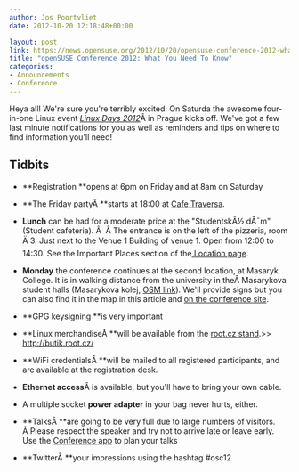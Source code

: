 ```yaml
---
author: Jos Poortvliet
date: 2012-10-20 12:18:48+00:00

layout: post
link: https://news.opensuse.org/2012/10/20/opensuse-conference-2012-what-you-need-to-know/
title: "openSUSE Conference 2012: What You Need To Know"
categories:
- Announcements
- Conference
---
```

Heya all! We're sure you're terribly excited: On Saturda the awesome four-in-one Linux event [_Linux Days 2012_](http://bootstrapping-awesome.org)Â in Prague kicks off. We've got a few last minute notifications for you as well as reminders and tips on where to find information you'll need!


## Tidbits





	
  * **Registration **opens at 6pm on Friday and at 8am on Saturday

	
  * **The Friday partyÂ **starts at 18:00 at [Cafe Traversa](http://www.cafe-traverza.cz/).

	
  * **Lunch** can be had for a moderate price at the "StudentskÃ½ dÅ¯m" (Student cafeteria). Â  Â The entrance is on the left of the pizzeria, room Ä 3. Just next to the Venue 1 Building of venue 1. Open from 12:00 to 14:30. See the Important Places section of the[ Location page](http://conference.opensuse.org/Location).

	
  * **Monday** the conference continues at the second location, at Masaryk College. It is in walking distance from the university in theÂ Masarykova student halls (Masarykova kolej, [OSM link](http://www.openstreetmap.org/?mlat=50.1008&mlon=14.3870&zoom=16)). We'll provide signs but you can also find it in the map in this article and [on the conference site](http://conference.opensuse.org/Location/).

	
  * **GPG keysigning **is very important

	
  * **Linux merchandiseÂ **will be available from the [root.cz stand](http://butik.root.cz).>> http://butik.root.cz/

	
  * **WiFi credentialsÂ **will be mailed to all registered participants, and are available at the registration desk.

	
  * **Ethernet access**Â is available, but you'll have to bring your own cable.

	
  * A multiple socket **power adapter** in your bag never hurts, either.

	
  * **TalksÂ **are going to be very full due to large numbers of visitors. Â Please respect the speaker and try not to arrive late or leave early. Use the [Conference app](https://play.google.com/store/apps/details?id=de.incoherent.suseconferenceclient) to plan your talks

	
  * **TwitterÂ **your impressions using the hashtag #osc12

		
